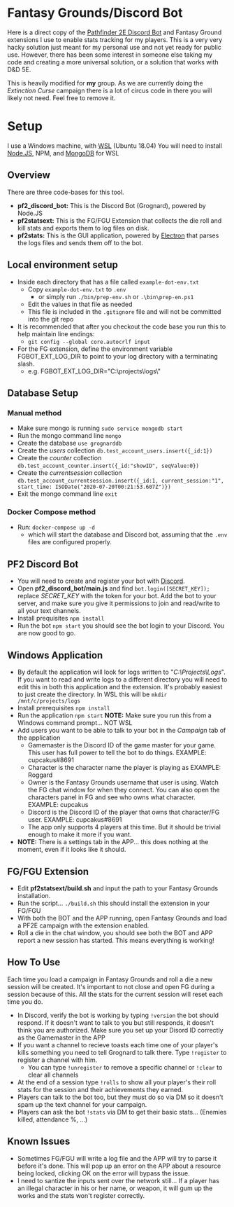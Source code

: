 # Fantasy Grounds/Discord Bot
Here is a direct copy of the [Pathfinder 2E Discord Bot](https://www.fantasygrounds.com/forums/showthread.php?55918) and Fantasy Ground extensions I use to enable stats tracking for my players.  This is a very very hacky solution just meant for my personal use and not yet ready for public use.  However, there has been some interest in someone else taking my code and creating a more universal solution, or a solution that works with D&D 5E.

This is heavily modified for **my** group.  As we are currently doing the *Extinction Curse* campaign there is a lot of circus code in there you will likely not need.  Feel free to remove it.

# Setup
I use a Windows machine, with [WSL](https://docs.microsoft.com/en-us/windows/wsl/install-win10) (Ubuntu 18.04)
You will need to install [Node.JS](https://nodejs.org/en/), NPM, and [MongoDB](https://docs.mongodb.com/manual/installation/) for WSL

## Overview
There are three code-bases for this tool.
- **pf2_discord_bot:** This is the Discord Bot (Grognard), powered by Node.JS
- **pf2statsext:** This is the FG/FGU Extension that collects the die roll and kill stats and exports them to log files on disk.
- **pf2stats:** This is the GUI application, powered by [Electron](https://www.electronjs.org/) that parses the logs files and sends them off to the bot.

## Local environment setup

- Inside each directory that has a file called `example-dot-env.txt`
  - Copy `example-dot-env.txt` to `.env`
    - or simply run `./bin/prep-env.sh` or `.\bin\prep-en.ps1`
  - Edit the values in that file as needed
  - This file is included in the `.gitignore` file and will not be committed into the git repo
- It is recommended that after you checkout the code base you run this to help maintain line endings:
  - `git config --global core.autocrlf input`
- For the FG extension, define the environment variable FGBOT_EXT_LOG_DIR to point to your log directory with a terminating slash.
  - e.g. FGBOT_EXT_LOG_DIR="C:\\projects\\logs\\"

## Database Setup

### Manual method

- Make sure mongo is running `sudo service mongodb start`
- Run the mongo command line `mongo`
- Create the database `use grognarddb`
- Create the *users* collection `db.test_account_users.insert({_id:1})`
- Create the *counter* collection `db.test_account_counter.insert({_id:"showID", seqValue:0})`
- Create the *currentsession* collection `db.test_account_currentsession.insert({_id:1, current_session:"1", start_time: ISODate("2020-07-20T00:21:53.607Z")})`
- Exit the mongo command line `exit`

### Docker Compose method

- Run: `docker-compose up -d`
  - which will start the database and Discord bot, assuming that the `.env` files are configured properly.

## PF2 Discord Bot

- You will need to create and register your bot with [Discord](https://discord.com/developers).
- Open **pf2_discord_bot/main.js** and find `bot.login([SECRET_KEY]);` replace *SECRET_KEY* with the token for your bot.  Add the bot to your server, and make sure you give it permissions to join and read/write to all your text channels.
- Install prequisites `npm install`
- Run the bot `npm start` you should see the bot login to your Discord.  You are now good to go.

## Windows Application

- By default the application will look for logs written to "*C:\Projects\Logs*".  If you want to read and write logs to a different directory you will need to edit this in both this application and the extension.  It's probably easiest to just create the directory.  In WSL this will be `mkdir /mnt/c/projects/logs`
- Install prerequisites `npm install`
- Run the application `npm start` **NOTE:** Make sure you run this from a Windows command prompt... NOT WSL
- Add users you want to be able to talk to your bot in the *Campaign* tab of the application
  - Gamemaster is the Discord ID of the game master for your game.  This user has full power to tell the bot to do things.  EXAMPLE: cupcakus#8691
  - Character is the character name the player is playing as EXAMPLE: Roggard
  - Owner is the Fantasy Grounds username that user is using.  Watch the FG chat window for when they connect.  You can also open the characters panel in FG and see who owns what character.  EXAMPLE: cupcakus
  - Discord is the Discord ID of the player that owns that character/FG user.  EXAMPLE: cupcakus#8691
  - The app only supports 4 players at this time.  But it should be trivial enough to make it more if you want.
- **NOTE:** There is a settings tab in the APP... this does nothing at the moment, even if it looks like it should.
  
## FG/FGU Extension

- Edit **pf2statsext/build.sh** and input the path to your Fantasy Grounds installation.
- Run the script... `./build.sh` this should install the extension in your FG/FGU
- With both the BOT and the APP running, open Fantasy Grounds and load a PF2E campaign with the extension enabled.
- Roll a die in the chat window, you should see both the BOT and APP report a new session has started.  This means everything is working!

## How To Use

Each time you load a campaign in Fantasy Grounds and roll a die a new session will be created.  It's important to not close and open FG during a session because of this.  All the stats for the current session will reset each time you do.
- In Discord, verify the bot is working by typing `!version` the bot should respond.  If it doesn't want to talk to you but still responds, it doesn't think you are authorized.  Make sure you set up your Disord ID correctly as the Gamemaster in the APP
- If you want a channel to recieve toasts each time one of your player's kills something you need to tell Grognard to talk there.  Type `!register` to register a channel with him.
  - You can type `!unregister` to remove a specific channel or `!clear` to clear all channels
- At the end of a session type `!rolls` to show all your player's their roll stats for the session and their achievements they earned.
- Players can talk to the bot too, but they must do so via DM so it doesn't spam up the text channel for your campaign.
- Players can ask the bot `!stats` via DM to get their basic stats... (Enemies killed, attendance %, ...)

## Known Issues

- Sometimes FG/FGU will write a log file and the APP will try to parse it before it's done.  This will pop up an error on the APP about a resource being locked, clicking OK on the error will bypass the issue.
- I need to santize the inputs sent over the network still... If a player has an illegal character in his or her name, or weapon, it will gum up the works and the stats won't register correctly.

